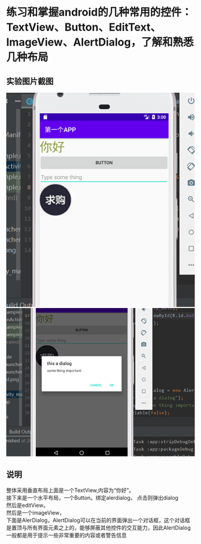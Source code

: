 # 练习和掌握android的几种常用的控件：TextView、Button、EditText、ImageView、AlertDialog，了解和熟悉几种布局
## 实验图片截图
![avatar](png/2.png)
![avatar](png/1.png)

## 说明
整体采用垂直布局上面是一个TextView,内容为“你好”。<br>
接下来是一个水平布局，一个Button。绑定alerdialog，
点击则弹出dialog<br>
然后是editView。<br>
然后是一个imageView，<br>
下面是AlerDialog，AlertDialog可以在当前的界面弹出一个对话框，这个对话框是置顶与所有界面元素之上的，能够屏蔽其他控件的交互能力，因此AlertDialog一般都是用于提示一些非常重要的内容或者警告信息


